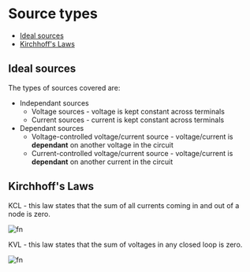 # Source types <!-- omit in toc -->

- [Ideal sources](#ideal-sources)
- [Kirchhoff's Laws](#kirchhoffs-laws)

## Ideal sources

The types of sources covered are:

- Independant sources
  - Voltage sources - voltage is kept constant across terminals
  - Current sources - current is kept constant across terminals
- Dependant sources
  - Voltage-controlled voltage/current source - voltage/current is **dependant** on another voltage in the circuit
  - Current-controlled voltage/current source - voltage/current is **dependant** on another current in the circuit

## Kirchhoff's Laws

KCL - this law states that the sum of all currents coming in and out of a node is zero.

![fn](https://latex.codecogs.com/svg.latex?\sum_{k=1}^{N}i_k=0)

KVL - this law states that the sum of voltages in any closed loop is zero.

![fn](https://latex.codecogs.com/svg.latex?\sum_{k=1}^{N}v_k=0)
